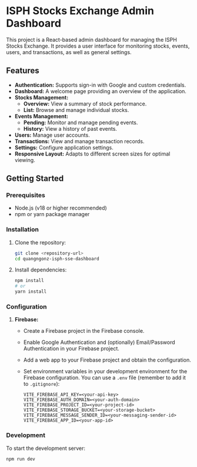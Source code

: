 # ISPH Stocks Exchange Admin Dashboard

This project is a React-based admin dashboard for managing the ISPH Stocks Exchange. It provides a user interface for monitoring stocks, events, users, and transactions, as well as general settings.

## Features

-   **Authentication:** Supports sign-in with Google and custom credentials.
-   **Dashboard:** A welcome page providing an overview of the application.
-   **Stocks Management:**
    -   **Overview:** View a summary of stock performance.
    -   **List:** Browse and manage individual stocks.
-   **Events Management:**
    -   **Pending:** Monitor and manage pending events.
    -   **History:** View a history of past events.
-   **Users:** Manage user accounts.
-   **Transactions:** View and manage transaction records.
-   **Settings:** Configure application settings.
-   **Responsive Layout:** Adapts to different screen sizes for optimal viewing.
## Getting Started

### Prerequisites

-   Node.js (v18 or higher recommended)
-   npm or yarn package manager

### Installation

1. Clone the repository:

    ```bash
    git clone <repository-url>
    cd quangngonz-isph-sse-dashboard
    ```

2. Install dependencies:

    ```bash
    npm install
    # or
    yarn install
    ```

### Configuration

1. **Firebase:**
    -   Create a Firebase project in the Firebase console.
    -   Enable Google Authentication and (optionally) Email/Password Authentication in your Firebase project.
    -   Add a web app to your Firebase project and obtain the configuration.
    -   Set environment variables in your development environment for the Firebase configuration. You can use a `.env` file (remember to add it to `.gitignore`):

        ```
        VITE_FIREBASE_API_KEY=<your-api-key>
        VITE_FIREBASE_AUTH_DOMAIN=<your-auth-domain>
        VITE_FIREBASE_PROJECT_ID=<your-project-id>
        VITE_FIREBASE_STORAGE_BUCKET=<your-storage-bucket>
        VITE_FIREBASE_MESSAGE_SENDER_ID=<your-messaging-sender-id>
        VITE_FIREBASE_APP_ID=<your-app-id>
        ```

### Development

To start the development server:

```bash
npm run dev
```